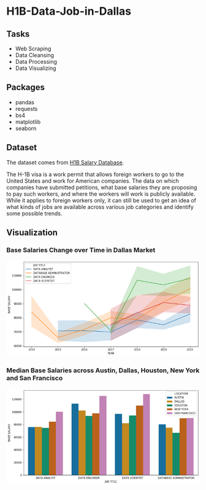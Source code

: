 # H1B-Data-Job-in-Dallas

## Tasks
- Web Scraping
- Data Cleansing
- Data Processing
- Data Visualizing

## Packages
- pandas
- requests
- bs4
- matplotlib
- seaborn

## Dataset

The dataset comes from [H1B Salary Database](https://h1bdata.info/index.php).

The H-1B visa is a work permit that allows foreign workers to go to the United States and work for American companies. The data on which companies have submitted petitions, what base salaries they are proposing to pay such workers, and where the workers will work is publicly available. While it applies to foreign workers only, it can still be used to get an idea of what kinds of jobs are available across various job categories and identify some possible trends.

## Visualization
### Base Salaries Change over Time in Dallas Market 
![alt text](https://github.com/keo571/H1B-Data-Job-in-Dallas/blob/main/viz1.png?raw=true)
### Median Base Salaries across Austin, Dallas, Houston, New York and San Francisco
![alt text](https://github.com/keo571/H1B-Data-Job-in-Dallas/blob/main/viz2.png?raw=true)
